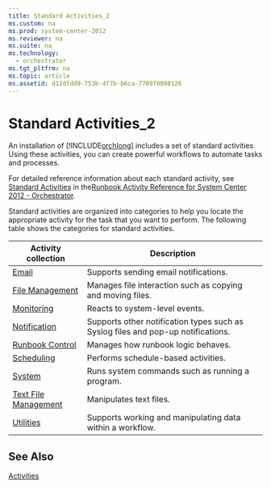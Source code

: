 ```yaml
---
title: Standard Activities_2
ms.custom: na
ms.prod: system-center-2012
ms.reviewer: na
ms.suite: na
ms.technology: 
  - orchestrator
ms.tgt_pltfrm: na
ms.topic: article
ms.assetid: d12dfdd9-753b-4f7b-b6ca-7709f0090126
---
```

# Standard Activities_2
An installation of [!INCLUDE[orchlong](../Token/orchlong_md.md)] includes a set of standard activities. Using these activities, you can create powerful workflows to automate tasks and processes.

For detailed reference information about each standard activity, see [Standard Activities](../Topic/Standard-Activities.md) in the[Runbook Activity Reference for System Center 2012 - Orchestrator](../Topic/Runbook-Activity-Reference-for-System-Center-2012---Orchestrator.md).

Standard activities are organized into categories to help you locate the appropriate activity for the task that you want to perform. The following table shows the categories for standard activities.

|Activity collection|Description|
|-----------------------|---------------|
|[Email](../Topic/Email.md)|Supports sending email notifications.|
|[File Management](../Topic/File-Management.md)|Manages file interaction such as copying and moving files.|
|[Monitoring](../Topic/Monitoring.md)|Reacts to system\-level events.|
|[Notification](../Topic/Notification.md)|Supports other notification types such as Syslog files and pop\-up notifications.|
|[Runbook Control](../Topic/Runbook-Control.md)|Manages how runbook logic behaves.|
|[Scheduling](../Topic/Scheduling.md)|Performs schedule\-based activities.|
|[System](../Topic/System.md)|Runs system commands such as running a program.|
|[Text File Management](../Topic/Text-File-Management.md)|Manipulates text files.|
|[Utilities](../Topic/Utilities.md)|Supports working and manipulating data within a workflow.|

## See Also
[Activities](../Topic/Activities.md)

